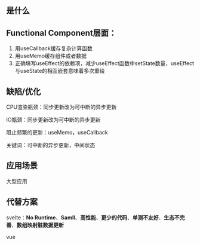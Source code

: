 ## <a id="whatis">是什么</a>

## Functional Component层面：
1. 用useCallback缓存复杂计算函数
2. 用useMemo缓存组件或者数据
3. 正确填写useEffect的依赖项，减少useEffect函数中setState数量，useEffect与useState的相互嵌套意味着多次重绘 


## <a id="issue">缺陷/优化</a>

CPU渲染瓶颈：同步更新改为可中断的异步更新

IO瓶颈：同步更新改为可中断的异步更新

阻止频繁的更新：useMemo，useCallback

关键词：可中断的异步更新，中间状态

## <a id="scenario">应用场景</a>

大型应用

## <a id="replacement">代替方案</a>

svelte：**No Runtime**、**Samll**、**高性能**、**更少的代码**、**单测不友好**、**生态不完善**、**数组映射脏数据更新**

vue

